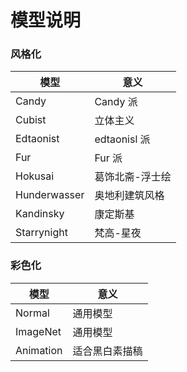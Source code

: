 # 模型说明
### 风格化
模型|意义
-|-
Candy|Candy 派
Cubist|立体主义
Edtaonist|edtaonisl 派 
Fur|Fur 派
Hokusai|葛饰北斋-浮士绘
Hunderwasser|奥地利建筑风格
Kandinsky|康定斯基
Starrynight|梵高-星夜
### 彩色化
模型|意义
-|-
Normal|通用模型
ImageNet|通用模型
Animation|适合黑白素描稿
